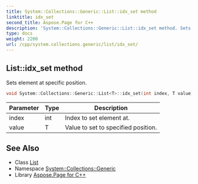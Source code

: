 ```yaml
---
title: System::Collections::Generic::List::idx_set method
linktitle: idx_set
second_title: Aspose.Page for C++
description: 'System::Collections::Generic::List::idx_set method. Sets element at specific position in C++.'
type: docs
weight: 2200
url: /cpp/system.collections.generic/list/idx_set/
---
```

## List::idx_set method


Sets element at specific position.

```cpp
void System::Collections::Generic::List<T>::idx_set(int index, T value) override
```


| Parameter | Type | Description |
| --- | --- | --- |
| index | int | Index to set element at. |
| value | T | Value to set to specified position. |

## See Also

* Class [List](../)
* Namespace [System::Collections::Generic](../../)
* Library [Aspose.Page for C++](../../../)
